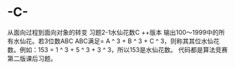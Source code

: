 # -C-
从面向过程到面向对象的转变
习题2-1水仙花数C ++版本
输出100〜1999中的所有水仙花。若3位数ABC ABC满足= A ^ 3 + B ^ 3 + C ^ 3，则称其其位水仙花数。例如：153 = 1 ^ 3 + 5 ^ 3 + 3 ^ 3，所以153是水仙花数。
代码都是算法竞赛第二版课后习题。
